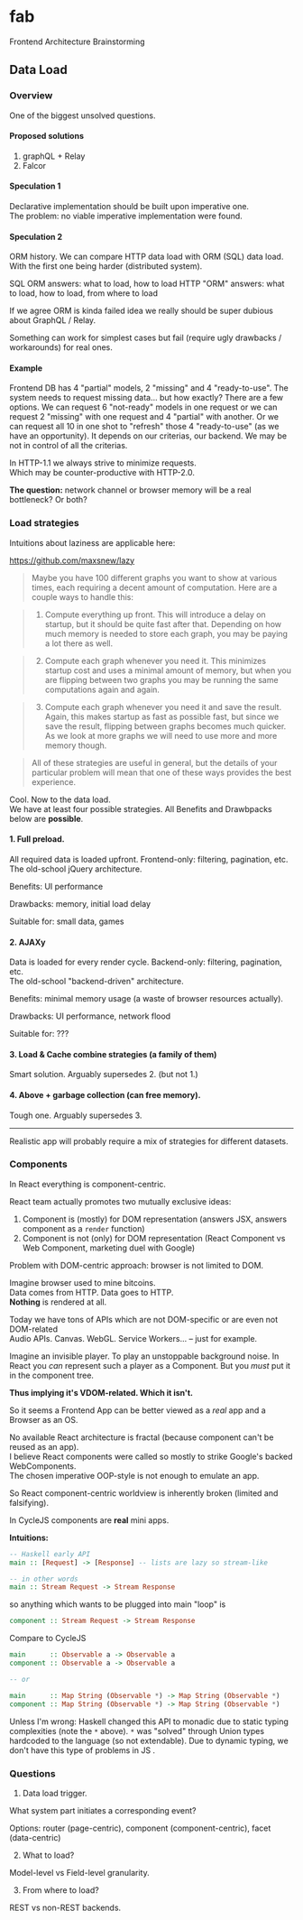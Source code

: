 # fab

Frontend Architecture Brainstorming

## Data Load

### Overview

One of the biggest unsolved questions.

#### Proposed solutions

1. graphQL + Relay 
2. Falcor

#### Speculation 1 

Declarative implementation should be built upon imperative one.<br/> 
The problem: no viable imperative implementation were found.

#### Speculation 2 

ORM history. We can compare HTTP data load with ORM (SQL) data load.<br/> 
With the first one being harder (distributed system).

SQL ORM answers: what to load, how to load<brs/>
HTTP "ORM" answers: what to load, how to load, from where to load

If we agree ORM is kinda failed idea we really should be super dubious about GraphQL / Relay. 

Something can work for simplest cases but fail (require ugly drawbacks / workarounds) for real ones.

#### Example 

Frontend DB has 4 "partial" models, 2 "missing" and 4 "ready-to-use". The system needs to request
missing data... but how exactly? There are a few options. We can request 6 "not-ready" models in one request
or we can request 2 "missing" with one request and 4 "partial" with another. Or we can request all 10 
in one shot to "refresh" those 4 "ready-to-use" (as we have an opportunity). It depends on our criterias, our backend.
We may be not in control of all the criterias.

In HTTP-1.1 we always strive to minimize requests.<br/> 
Which may be counter-productive with HTTP-2.0.

**The question:** network channel or browser memory will be a real bottleneck? Or both?

### Load strategies

Intuitions about laziness are applicable here:

https://github.com/maxsnew/lazy

> Maybe you have 100 different graphs you want to show at various times, each requiring a decent amount of computation. Here are a couple ways to handle this:

> 1. Compute everything up front. This will introduce a delay on startup, but it should be quite fast after that. Depending on how much memory is needed to store each graph, you may be paying a lot there as well.

> 2. Compute each graph whenever you need it. This minimizes startup cost and uses a minimal amount of memory, but when you are flipping between two graphs you may be running the same computations again and again.

> 3. Compute each graph whenever you need it and save the result. Again, this makes startup as fast as possible fast, but since we save the result, flipping between graphs becomes much quicker. As we look at more graphs we will need to use more and more memory though.

> All of these strategies are useful in general, but the details of your particular problem will mean that one of these ways provides the best experience. 

Cool. Now to the data load.<br/> 
We have at least four possible strategies. All Benefits and Drawbpacks below are **possible**.

#### 1. Full preload. 

All required data is loaded upfront. Frontend-only: filtering, pagination, etc.<br/>
The old-school jQuery architecture.

Benefits: UI performance

Drawbacks: memory, initial load delay

Suitable for: small data, games

#### 2. AJAXy

Data is loaded for every render cycle. Backend-only: filtering, pagination, etc.<br/>
The old-school "backend-driven" architecture.

Benefits: minimal memory usage (a waste of browser resources actually).

Drawbacks: UI performance, network flood

Suitable for: ???
   
#### 3. Load & Cache combine strategies (a family of them)

Smart solution. Arguably supersedes 2. (but not 1.)

#### 4. Above + garbage collection (can free memory). 

Tough one. Arguably supersedes 3.

---

Realistic app will probably require a mix of strategies for different datasets.

### Components

In React everything is component-centric.

React team actually promotes two mutually exclusive ideas: 

1. Component is (mostly) for DOM representation (answers JSX, answers component as a `render` function)
2. Component is not (only) for DOM representation (React Component vs Web Component, marketing duel with Google)

Problem with DOM-centric approach: browser is not limited to DOM. 

Imagine browser used to mine bitcoins.<br/>
Data comes from HTTP. Data goes to HTTP. <br/>
**Nothing** is rendered at all. 

Today we have tons of APIs which are not DOM-specific or are even not DOM-related<br/>
Audio APIs. Canvas. WebGL. Service Workers... – just for example.

Imagine an invisible player. To play an unstoppable background noise.
In React you *can* represent such a player as a Component.
But you *must* put it in the component tree.

**Thus implying it's VDOM-related. Which it isn't.**

So it seems a Frontend App can be better viewed as a *real* app and a Browser as an OS.

No available React architecture is fractal (because component can't be reused as an app).<br/>
I believe React components were called so mostly to strike Google's backed WebComponents.<br/>
The chosen imperative OOP-style is not enough to emulate an app.

So React component-centric worldview is inherently broken (limited and falsifying).

In CycleJS components are **real** mini apps.

**Intuitions:**

```hs
-- Haskell early API
main :: [Request] -> [Response] -- lists are lazy so stream-like
```

```hs
-- in other words
main :: Stream Request -> Stream Response
```

so anything which wants to be plugged into main "loop" is

```hs
component :: Stream Request -> Stream Response
```

Compare to CycleJS

```hs
main      :: Observable a -> Observable a
component :: Observable a -> Observable a 

-- or

main      :: Map String (Observable *) -> Map String (Observable *) 
component :: Map String (Observable *) -> Map String (Observable *)
```

Unless I'm wrong: Haskell changed this API to monadic due to static typing complexities (note the `*` above).
`*` was "solved" through Union types hardcoded to the language (so not extendable).
Due to dynamic typing, we don't have this type of problems in JS .

### Questions

1. Data load trigger.
 
What system part initiates a corresponding event?

Options: router (page-centric), component (component-centric), facet (data-centric)

2. What to load?

Model-level vs Field-level granularity.
 
3. From where to load?

REST vs non-REST backends.

